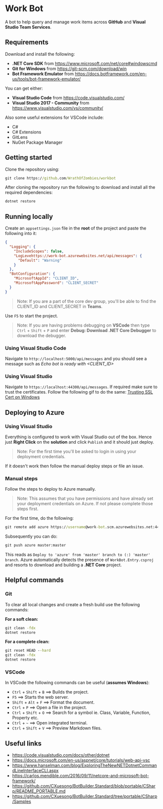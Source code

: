# Work Bot

A bot to help query and manage work items across **GitHub** and **Visual Studio Team Services**.

## Requirements

Download and install the following:

- **.NET Core SDK** from https://www.microsoft.com/net/core#windowscmd
- **Git for Windows** from https://git-scm.com/download/win
- **Bot Framework Emulator** from https://docs.botframework.com/en-us/tools/bot-framework-emulator/

You can get either:
- **Visual Studio Code** from https://code.visualstudio.com/
- **Visual Studio 2017 - Community** from https://www.visualstudio.com/vs/community/

Also some useful extensions for VSCode include:

- C#
- C# Extensions
- GitLens
- NuGet Package Manager

## Getting started

Clone the repository using:

```cmd
git clone https://github.com/WrathOfZombies/workbot
```

After cloning the repository run the following to download and install all the required dependencies:

```cmd
dotnet restore
```

## Running locally

Create an `appsettings.json` file in the **root** of the project and paste the following into it:

```json
{
  "Logging": {
    "IncludeScopes": false,
    "LogLevehttps://work-bot.azurewebsites.net/api/messages": {
      "Default": "Warning"
    }
  },
  "BotConfiguration": {
    "MicrosoftAppId": "CLIENT_ID",
    "MicrosoftAppPassword": "CLIENT_SECRET"
  }
}
```

> Note: If you are a part of the core dev group, you'll be able to find the CLIENT_ID and CLIENT_SECRET in **Teams**.

Use `F5` to start the project.

> Note: If you are having problems debugging on **VSCode** then type `Ctrl` + `Shift` + `P` and enter **Debug: Download .NET Core Debugger** to download the debugger.

### Using Visual Studio Code 

Navigate to `http://localhost:5000/api/messages` and you should see a message such as *Echo bot is ready with <CLIENT_ID>*

### Using Visual Studio

Navigate to `https://localhost:44300/api/messages`. If required make sure to trust the certificates. Follow the following gif to do the same: [Trusting SSL Cert on Windows](https://github.com/OfficeDev/script-lab/blob/master/.github/images/trust-ssl-internet-explorer.gif)

## Deploying to Azure

### Using Visual Studio

Everything is configured to work with Visual Studio out of the box. Hence just **Right Click** on the **solution** and click `Publish` and it should just deploy.

> Note: For the first time you'll be asked to login in using your deployment credentials.

If it doesn't work then follow the manual deploy steps or file an issue.

### Manual steps

Follow the steps to deploy to Azure manually.
> Note: This assumes that you have permissions and have already set your deployment credentials on Azure. If not please complete those steps first.

For the first time, do the following:

```cmd
git remote add azure https://username@work-bot.scm.azurewebsites.net:443/work-bot.git
```

Subsequently you can do:

```cmd
git push azure master:master
```

This reads as `Deploy to 'azure' from 'master' branch to (:) 'master' branch`.
Azure automatically detects the presence of `WorkBot.Entry.csproj` and resorts to download and building a **.NET Core** project.

## Helpful commands

### Git

To clear all local changes and create a fresh build use the following commands:

**For a soft clean:**
```cmd
git clean -fdx
dotnet restore
```

**For a complete clean:**
```cmd
git reset HEAD --hard
git clean -fdx
dotnet restore
```

### VSCode

In VSCode the following commands can be useful (**assumes Windows**):

- `Ctrl` + `Shift` + `B` ==> Builds the project.
- `F5` ==> Starts the web server.
- `Shift` + `Alt` + `F` ==> Format the document.
- `Ctrl` + `P` ==> Open a file in the project.
- `Ctrl` + `Shift` + `O` ==> Search for a symbol ie. Class, Variable, Function, Property etc.
- `Ctrl` + `~` ==> Open integrated terminal.
- `Ctrl` + `Shift` + `V` ==> Preview Markdown files.

## Useful links

- https://code.visualstudio.com/docs/other/dotnet
- https://docs.microsoft.com/en-us/aspnet/core/tutorials/web-api-vsc
- https://www.hanselman.com/blog/ExploringTheNewNETDotnetCommandLineInterfaceCLI.aspx
- https://carlos.mendible.com/2016/09/11/netcore-and-microsoft-bot-framework/
- https://github.com/CXuesong/BotBuilder.Standard/blob/portable/CSharp/README_PORTABLE.md
- https://github.com/CXuesong/BotBuilder.Standard/tree/portable/CSharp/Samples